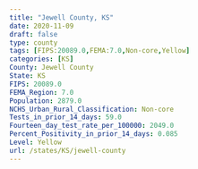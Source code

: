 ```yaml
---
title: "Jewell County, KS"
date: 2020-11-09
draft: false
type: county
tags: [FIPS:20089.0,FEMA:7.0,Non-core,Yellow]
categories: [KS]
County: Jewell County
State: KS
FIPS: 20089.0
FEMA_Region: 7.0
Population: 2879.0
NCHS_Urban_Rural_Classification: Non-core
Tests_in_prior_14_days: 59.0
Fourteen_day_test_rate_per_100000: 2049.0
Percent_Positivity_in_prior_14_days: 0.085
Level: Yellow
url: /states/KS/jewell-county
---
```



